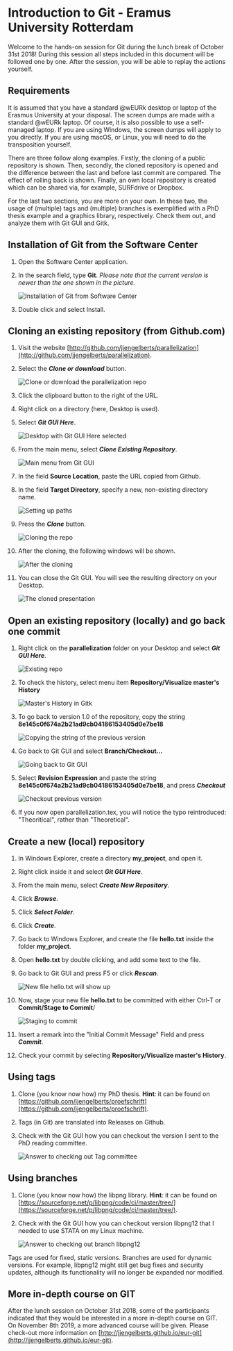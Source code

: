 # Introduction to Git - Eramus University Rotterdam

Welcome to the hands-on session for Git during the lunch break of October 31st 2018! During this session all steps included in this document will be followed one by one. After the session, you will be able to replay the actions yourself.

## Requirements

It is assumed that you have a standard @wEURk desktop or laptop of the Erasmus University at your disposal. The screen dumps are made with a standard @wEURk laptop. Of course, it is also possible to use a self-managed laptop. If you are using Windows, the screen dumps will apply to you directly. If you are using macOS, or Linux, you will need to do the transposition yourself.

There are three follow along examples. Firstly, the cloning of a public repository is shown. Then, secondly, the cloned repository is opened and the difference between the last and before last commit are compared. The effect of rolling back is shown. Finally, an own local repository is created which can be shared via, for example, SURFdrive or Dropbox.

For the last two sections, you are more on your own. In these two, the usage of (multiple) tags and (multiple) branches is exemplified with a PhD thesis example and a graphics library, respectively. Check them out, and analyze them with Git GUI and Gitk.

## Installation of Git from the Software Center

1. Open the Software Center application.
2. In the search field, type **Git**. *Please note that the current version is newer than the one shown in the picture.*

   ![Installation of Git from Software Center](pictures/software_center.png)

3. Double click and select Install.

## Cloning an existing repository (from Github.com)

1. Visit the website [http://github.com/jjengelberts/parallelization](http://github.com/jjengelberts/parallelization).
2. Select the ***Clone or download*** button.

   ![Clone or download the parallelization repo](pictures/github1.png)

3. Click the clipboard button to the right of the URL.
4. Right click on a directory (here, Desktop is used).
5. Select ***Git GUI Here***.

   ![Desktop with Git GUI Here selected](pictures/desktop1.png)

6. From the main menu, select ***Clone Existing Repository***.

   ![Main menu from Git GUI](pictures/gitgui1.png)

7. In the field **Source Location**, paste the URL copied from Github.
8. In the field **Target Directory**, specify a new, non-existing directory name.

   ![Setting up paths](pictures/gitgui2.png)

9. Press the ***Clone*** button.

   ![Cloning the repo](pictures/gitgui3.png)

10. After the cloning, the following windows will be shown.

    ![After the cloning](pictures/gitgui4.png)

11. You can close the Git GUI. You will see the resulting directory on your Desktop.

    ![The cloned presentation](pictures/desktop2.png)

## Open an existing repository (locally) and go back one commit

1. Right click on the **parallelization** folder on your Desktop and select ***Git GUI Here***.

   ![Existing repo](pictures/gitgui4.png)

2. To check the history, select menu item **Repository/Visualize master's History**

   ![Master's History in Gitk](pictures/gitk1.png)

3. To go back to version 1.0 of the repository, copy the string **8e145c0f674a2b21ad9cb04186153405d0e7be18**

   ![Copying the string of the previous version](pictures/gitk2.png)

4. Go back to Git GUI and select **Branch/Checkout...**

   ![Going back to Git GUI](pictures/gitgui4.png)

5. Select **Revision Expression** and paste the string **8e145c0f674a2b21ad9cb04186153405d0e7be18**, and press ***Checkout***

   ![Checkout previous version](pictures/gitgui5.png)

6. If you now open parallelization.tex, you will notice the typo reintroduced: "Theoritical", rather than "Theoretical".

## Create a new (local) repository

1. In Windows Explorer, create a directory **my_project**, and open it.

2. Right click inside it and select ***Git GUI Here***.

3. From the main menu, select ***Create New Repository***.

4. Click ***Browse***.

5. Click ***Select Folder***.

6. Click ***Create***.

7. Go back to Windows Explorer, and create the file **hello.txt** inside the folder **my_project**.

8. Open **hello.txt** by double clicking, and add some text to the file.

9. Go back to Git GUI and press F5 or click ***Rescan***.

   ![New file hello.txt will show up](pictures/gitgui6.png)

10. Now, stage your new file **hello.txt** to be committed with either Ctrl-T or **Commit/Stage to Commit**/

    ![Staging to commit](pictures/gitgui7.png)

11. Insert a remark into the "Initial Commit Message" Field and press ***Commit***.

12. Check your commit by selecting **Repository/Visualize master's History**.

## Using tags

1. Clone (you know now how) my PhD thesis. **Hint**: it can be found on [https://github.com/jjengelberts/proefschrift](https://github.com/jjengelberts/proefschrift).

2. Tags (in Git) are translated into Releases on Github.

3. Check with the Git GUI how you can checkout the version I sent to the PhD reading committee.

   ![Answer to checking out Tag committee](pictures/gitgui9.png)

## Using branches

1. Clone (you know now how) the libpng library. **Hint**: it can be found on [https://sourceforge.net/p/libpng/code/ci/master/tree/](https://sourceforge.net/p/libpng/code/ci/master/tree/).

2. Check with the Git GUI how you can checkout version libpng12 that I needed to use STATA on my Linux machine.

   ![Answer to checking out branch libpng12](pictures/gitgui10.png)

Tags are used for fixed, static versions. Branches are used for dynamic versions. For example, libpng12 might still get bug fixes and security updates, although its functionality will no longer be expanded nor modified.

## More in-depth course on GIT

After the lunch session on October 31st 2018, some of the participants indicated that they would be interested in a more in-depth course on GIT. On November 8th 2019, a more advanced course will be given. Please check-out more information on [http://jjengelberts.github.io/eur-git](http://jjengelberts.github.io/eur-git).

